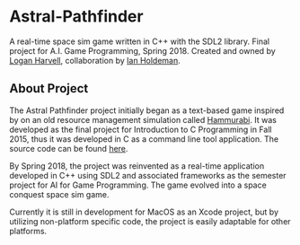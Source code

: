 # Astral-Pathfinder
A real-time space sim game written in C++ with the SDL2 library. Final project for A.I. Game Programming, Spring 2018.
Created and owned by [Logan Harvell](https://github.com/LoganTHarvell), collaboration by [Ian Holdeman](https://github.com/iholdeman1).

## About Project
The Astral Pathfinder project initially began as a text-based game inspired by on an old resource management simulation called [Hammurabi](http://www.hammurabigame.com/hammurabi-game.php "Hammurabi"). It was developed as the final project for Introduction to C Programming in Fall 2015, thus it was developed in C as a command line tool application. The source code can be found [here](https://github.com/LoganTHarvell/Astral-Pathfinder-Command-Line-Prototype).

By Spring 2018, the project was reinvented as a real-time application developed in C++ using SDL2 and associated frameworks as the semester project for AI for Game Programming. The game evolved into a space conquest space sim game.

Currently it is still in development for MacOS as an Xcode project, but by utilizing non-platform specific code, the project is easily adaptable for other platforms.
